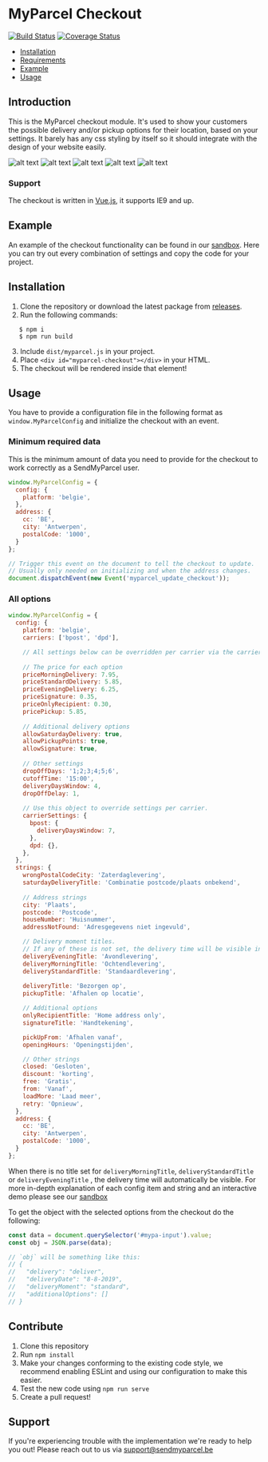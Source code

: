 # MyParcel Checkout
[![Build Status](https://travis-ci.com/myparcelbe/checkout.svg?branch=master)](https://travis-ci.com/myparcelbe/checkout)
[![Coverage Status](https://coveralls.io/repos/github/myparcelbe/checkout/badge.svg?branch=master)](https://coveralls.io/github/myparcelbe/checkout?branch=master)

- [Installation](#installation)
- [Requirements](#requirements)
- [Example](#example)
- [Usage](#usage)

## Introduction
This is the MyParcel checkout module. It's used to show your customers the possible delivery and/or pickup options for their location, based on your settings. It barely has any css styling by itself so it should integrate with the design of your website easily.

![alt text](/demo/screenshots/checkout1.png)
![alt text](/demo/screenshots/checkout2.png)
![alt text](/demo/screenshots/checkout3.png)
![alt text](/demo/screenshots/checkout4.png)
![alt text](/demo/screenshots/checkout5.png)

### Support
The checkout is written in [Vue.js], it supports IE9 and up. 

## Example
An example of the checkout functionality can be found in our [sandbox]. Here you can try out every combination of settings and copy the code for your project.

## Installation
1. Clone the repository or download the latest package from [releases].
2. Run the following commands:
```shell script
   $ npm i
   $ npm run build
```
3. Include `dist/myparcel.js` in your project. 
4. Place `<div id="myparcel-checkout"></div>` in your HTML.
5. The checkout will be rendered inside that element!

## Usage
You have to provide a configuration file in the following format as `window.MyParcelConfig` and initialize the checkout with an event.

### Minimum required data
This is the minimum amount of data you need to provide for the checkout to work correctly as a SendMyParcel user.  
```js
window.MyParcelConfig = {
  config: {
    platform: 'belgie',  
  },
  address: {
    cc: 'BE',
    city: 'Antwerpen',
    postalCode: '1000',
  }
};

// Trigger this event on the document to tell the checkout to update.
// Usually only needed on initializing and when the address changes.
document.dispatchEvent(new Event('myparcel_update_checkout'));
```

### All options
```js
window.MyParcelConfig = {
  config: {
    platform: 'belgie',
    carriers: ['bpost', 'dpd'],

    // All settings below can be overridden per carrier via the carrierSettings object
 
    // The price for each option
    priceMorningDelivery: 7.95,
    priceStandardDelivery: 5.85,
    priceEveningDelivery: 6.25,
    priceSignature: 0.35,
    priceOnlyRecipient: 0.30,
    pricePickup: 5.85,
    
    // Additional delivery options
    allowSaturdayDelivery: true,
    allowPickupPoints: true,
    allowSignature: true,
    
    // Other settings
    dropOffDays: '1;2;3;4;5;6',
    cutoffTime: '15:00',
    deliveryDaysWindow: 4,
    dropOffDelay: 1,
    
    // Use this object to override settings per carrier.   
    carrierSettings: {
      bpost: {
        deliveryDaysWindow: 7,
      },
      dpd: {},
    },
  },
  strings: {
    wrongPostalCodeCity: 'Zaterdaglevering',
    saturdayDeliveryTitle: 'Combinatie postcode/plaats onbekend',
    
    // Address strings
    city: 'Plaats',
    postcode: 'Postcode',
    houseNumber: 'Huisnummer',
    addressNotFound: 'Adresgegevens niet ingevuld',

    // Delivery moment titles. 
    // If any of these is not set, the delivery time will be visible instead.
    deliveryEveningTitle: 'Avondlevering',
    deliveryMorningTitle: 'Ochtendlevering',
    deliveryStandardTitle: 'Standaardlevering',
    
    deliveryTitle: 'Bezorgen op',
    pickupTitle: 'Afhalen op locatie',

    // Additional options
    onlyRecipientTitle: 'Home address only',
    signatureTitle: 'Handtekening',

    pickUpFrom: 'Afhalen vanaf',
    openingHours: 'Openingstijden',

    // Other strings
    closed: 'Gesloten',
    discount: 'korting',
    free: 'Gratis',
    from: 'Vanaf',
    loadMore: 'Laad meer',
    retry: 'Opnieuw',
  }, 
  address: {
    cc: 'BE',
    city: 'Antwerpen',
    postalCode: '1000',
  }
};
```

When there is no title set for `deliveryMorningTitle`, `deliveryStandardTitle` or `deliveryEveningTitle` , the delivery time will automatically be visible. For more in-depth explanation of each config item and string and an interactive demo please see our [sandbox]

To get the object with the selected options from the checkout do the following:
```js
const data = document.querySelector('#mypa-input').value;
const obj = JSON.parse(data);

// `obj` will be something like this:
// {
//   "delivery": "deliver", 
//   "deliveryDate": "8-8-2019", 
//   "deliveryMoment": "standard", 
//   "additionalOptions": []
// }
```

## Contribute
1. Clone this repository
2. Run `npm install`
3. Make your changes conforming to the existing code style, we recommend enabling ESLint and using our configuration to make this easier.
4. Test the new code using `npm run serve`
5. Create a pull request!

## Support
If you're experiencing trouble with the implementation we're ready to help you out! Please reach out to us via [support@sendmyparcel.be]

[Vue.js]: https://vuejs.org/
[sandbox]: https://myparcelnl.github.io/api/v2/checkout/sandbox
[support@sendmyparcel.be]: mailto:support@sendmyparcel.be
[releases]: https://github.com/myparcelbe/checkout/releases

